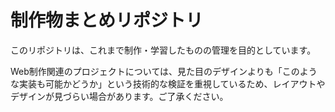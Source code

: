 # 制作物まとめリポジトリ
このリポジトリは、これまで制作・学習したものの管理を目的としています。

Web制作関連のプロジェクトについては、見た目のデザインよりも「このような実装も可能かどうか」という技術的な検証を重視しているため、レイアウトやデザインが見づらい場合があります。ご了承ください。
